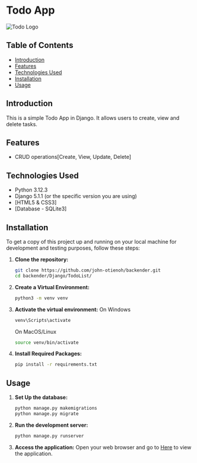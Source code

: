 # Todo App

![Todo Logo](https://media.istockphoto.com/id/116772376/photo/notepad-to-do-list-get-things-done.jpg?b=1&s=170667a&w=0&k=20&c=olKqBwtbJQA4tH_tC520qngYwyjcrpuHZ2eYq3EXgjk=)

## Table of Contents

- [Introduction](#introduction)
- [Features](#features)
- [Technologies Used](#technologies-used)
- [Installation](#installation)
- [Usage](#usage)

## Introduction

This is a simple Todo App in Django. It allows users to create, view and delete tasks.

## Features

- CRUD operations[Create, View, Update, Delete]

## Technologies Used

- Python 3.12.3
- Django 5.1.1 (or the specific version you are using)
- [HTML5 & CSS3]
- [Database - SQLite3]

## Installation

To get a copy of this project up and running on your local machine for development and testing purposes, follow these steps:

1. **Clone the repository:**

   ```bash
   git clone https://github.com/john-otienoh/backender.git
   cd backender/Django/TodoList/
   ```

2. **Create a Virtual Environment:**

    ```bash
    python3 -m venv venv
    ```

3. **Activate the virtual environment:**
    On Windows

    ```bash
    venv\Scripts\activate
    ```

    On MacOS/Linux

     ```bash
    source venv/bin/activate
    ```

4. **Install Required Packages:**

     ```bash
    pip install -r requirements.txt
    ```

## Usage

1. **Set Up the database:**

     ```bash
    python manage.py makemigrations
    python manage.py migrate
    ```

2. **Run the development server:**

    ```bash
    python manage.py runserver
    ```

3. **Access the application:**
Open your web browser and go to [Here](http://127.0.0.1:8000/todo/)  to view the application.
